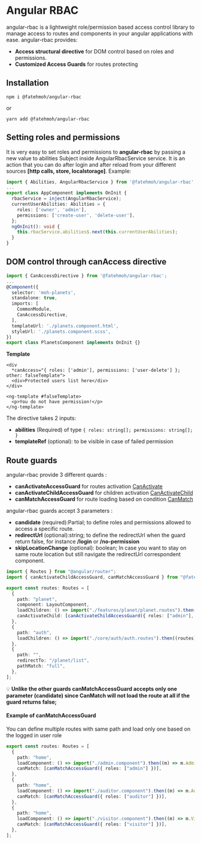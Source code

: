# Angular RBAC

angular-rbac is a lightweight role/permission based access control library to manage access to routes and components in your angular applications with ease.
angular-rbac provides:

- **Access structural directive** for DOM control based on roles and permissions.
- **Customized Access Guards** for routes protecting
## Installation
`npm i @fatehmoh/angular-rbac`

or 

`yarn add @fatehmoh/angular-rbac`
## Setting roles and permissions

It is very easy to set roles and permissions to **angular-rbac** by passing a new value to abilities Subject inside AngularRbacService service. It is an action that you can do after login and after reload from your different sources **[http calls, store, localstorage]**. Example:

```typescript
import { Abilities, AngularRbacService } from '@fatehmoh/angular-rbac';
...
export class AppComponent implements OnInit {
  rbacService = inject(AngularRbacService);
  currentUserAbilities: Abilities = {
    roles: ['owner', 'admin'],
    permissions: ['create-user', 'delete-user'],
  };
  ngOnInit(): void {
    this.rbacService.abilities$.next(this.currentUserAbilities);
  }
}
```

## DOM control through canAccess directive

```typescript
import { CanAccessDirective } from '@fatehmoh/angular-rbac';
...
@Component({
  selector: 'moh-planets',
  standalone: true,
  imports: [
    CommonModule,
    CanAccessDirective,
  ],
  templateUrl: './planets.component.html',
  styleUrl: './planets.component.scss',
})
export class PlanetsComponent implements OnInit {}
```

**Template**

```tsx
<div
  *canAccess="{ roles: ['admin'], permissions: ['user-delete'] }; other: falseTemplate">
  <div>Protected users list here</div>
</div>

<ng-template #falseTemplate>
  <p>You do not have permission!</p>
</ng-template>
```

The directive takes 2 inputs:

- **abilities** (Required) of type `{
  roles: string[];
  permissions: string[];
}`
- **templateRef** (optional): to be visible in case of failed permission

## Route guards

angular-rbac provide 3 different quards :

- **canActivateAccessGuard** for routes activation [CanActivate](https://angular.dev/api/router/CanActivate)
- **canActivateChildAccessGuard** for children activation [CanActivateChild](https://angular.dev/api/router/CanActivateChild)
- **canMatchAccessGuard** for route loading based on condition [CanMatch](https://angular.dev/api/router/CanMatch)

angular-rbac guards accept 3 parameters :

- **candidate** (required):Partial<Abilities>; to define roles and permissions allowed to access a specific route.
- **redirectUrl** (optional):string; to define the redirectUrl when the guard return false, for instance **/login** or **/no-permission**
- **skipLocationChange** (optional): boolean; In case you want to stay on same route location but still navigate the redirectUrl correspondent component.

```typescript
import { Routes } from "@angular/router";
import { canActivateChildAccessGuard, canMatchAccessGuard } from "@fatehmoh/angular-rbac";

export const routes: Routes = [
  {
    path: "planet",
    component: LayoutComponent,
    loadChildren: () => import("./features/planet/planet.routes").then((routes) => routes.PLANET_ROUTES),
    canActivateChild: [canActivateChildAccessGuard({ roles: ["admin"], permissions: ["read-planets", "create-planets"] }, "/auth/login", true)],
  },
  {
    path: "auth",
    loadChildren: () => import("./core/auth/auth.routes").then((routes) => routes.AUTH_ROUTES),
  },
  {
    path: "",
    redirectTo: "/planet/list",
    pathMatch: "full",
  },
];
```

💡 **Unlike the other guards canMatchAccessGuard accepts only one parameter (candidate) since CanMatch will not load the route at all if the guard returns false;**

#### Example of canMatchAccessGuard

You can define multiple routes with same path and load only one based on the logged in user role

```typescript
export const routes: Routes = [
  {
    path: "home",
    loadComponent: () => import("./admin.component").then((m) => m.AdminComponent),
    canMatch: [canMatchAccessGuard({ roles: ["admin"] })],
  },
  {
    path: "home",
    loadComponent: () => import("./auditor.component").then((m) => m.AuditorComponent),
    canMatch: [canMatchAccessGuard({ roles: ["auditor"] })],
  },
  {
    path: "home",
    loadComponent: () => import("./visitor.component").then((m) => m.VisitorComponent),
    canMatch: [canMatchAccessGuard({ roles: ["visitor"] })],
  },
];
```

